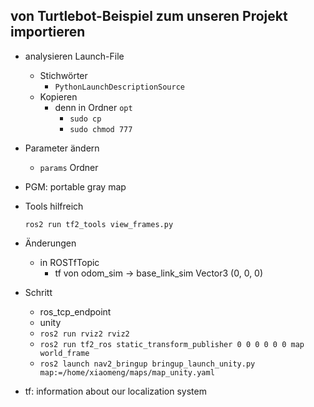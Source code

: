 ## von Turtlebot-Beispiel zum unseren Projekt importieren
- analysieren Launch-File
	- Stichwörter 
		- `PythonLaunchDescriptionSource` 
	- Kopieren 
		- denn in Ordner `opt` 
			- `sudo cp` 
			- `sudo chmod 777` 
- Parameter ändern
	- `params` Ordner

- PGM: portable gray map

- Tools hilfreich 
	```
	ros2 run tf2_tools view_frames.py 
	```

- Änderungen 
	- in ROSTfTopic
		- tf von odom_sim -> base_link_sim Vector3 (0, 0, 0)

- Schritt
	- ros_tcp_endpoint
	- unity
	- `ros2 run rviz2 rviz2` 
	- `ros2 run tf2_ros static_transform_publisher 0 0 0 0 0 0 map world_frame` 
	- `ros2 launch nav2_bringup bringup_launch_unity.py map:=/home/xiaomeng/maps/map_unity.yaml` 



- tf: information about our localization system 